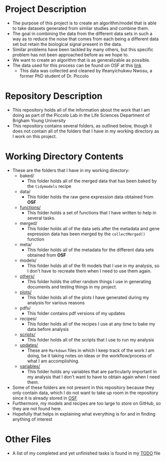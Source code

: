 # Project Description
<!--{-->

- The purpose of this project is to create an algorithm/model that is able to take datasets generated from similar studies and combine them.
- The goal in combining the data from the different data sets in such a way as to reduce the noise that comes from each being a different data set but retain the biological signal present in the data.
- Similar problems have been tackled by many others, but this specific problem has not been approached before as we hope to.
- We want to create an algorithm that is as generalizable as possible.
- The data used for this process can be found on OSF at this [link](https://osf.io/eky3p/)
    - This data was collected and cleaned by Ifeanyichukwu Nwosu, a former PhD student of Dr. Piccolo

<!--}-->

# Repository Description
<!--{-->

- This repository holds all of the information about the work that I am doing as part of the Piccolo Lab in the Life Sciences Department of Brigham Young University
- This repository contains several folders, as outlined below, though it does not contain all of the folders that I have in my working directory as I work on this project.

<!--}-->

# Working Directory Contents
<!--{-->

- These are the folders that I have in my working directory:
    - baked/
        - This folder holds all of the merged data that has been baked by the `tidymodels` recipe
    - data/
        - This folder holds the raw gene expression data obtained from <b>OSF</b>
    - [functions/](./functions/Contents.md)
        - This folder holds a set of functions that I have written to help in several tasks.
    - merged/
        - This folder holds all of the data sets after the metadata and gene expression data has been merged by the `collectMerged()` function
    - meta/
        - This folder holds all of the metadata for the different data sets obtained from <b>OSF</b>
    - models/
        - This folder holds all of the fit models that I use in my analysis, so I don't have to recreate them when I need to use them again.
    - [others/](./others/Contents.md)
        - This folder holds the other random things I use in generating documents and testing things in my project.
    - [plots/](./plots/Contents.md)
        - This folder holds all of the plots I have generated during my analysis for various reasons
    - pdfs/
        - This folder contains pdf versions of my updates
    - recipes/
        - This folder holds all of the recipes I use at any time to bake my data before analysis
    - [scripts/](./scripts/Contents.md)
        - This folder holds all of the scripts that I use to run my analysis
    - [updates/](./updates/Contents.md)
        - These are `Markdown` files in which I keep track of the work I am doing, be it taking notes on ideas or the workflow/process of what I am accomplishing.
    - [variables/](./variables)
        - This folder holds any variables that are particularly important in my analysis that I don't want to have to obtain again when I need them.
- Some of these folders are not present in this repository because they only contain data, which I do not want to take up room in the repository since it is already stored in [OSF](https://osf.io/eky3p/)
- Furthermore, my models and recipes are too large to store on GitHub, so they are not found here.
- Hopefully that helps in explaining what everything is for and in finding anything of interest

<!--}-->

# Other Files
<!--{-->

- A list of my completed and yet unfinished tasks is found in my [TODO](./TODO.md) file

<!--}-->



